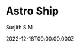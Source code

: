 ---
title: Astro Ship
github: https://github.com/surjithctly/astroship
demo: https://astroship.web3templates.com/
author: Surjith S M
author_link: https://github.com/surjithctly
date: 2022-12-18T00:00:00.000Z
description: >-
  Astroship is a starter template for startups, marketing websites & landing
  pages. Built with Astro, TailwindCSS & Alpine.js
ssg:
  - Astro
css:
  - Tailwind
cms: null
category:
  - Business
draft: false
publish_date: '2022-11-01T10:14:05Z'
update_date: '2023-01-06T09:55:26Z'
github_star: 211
github_fork: 20
---